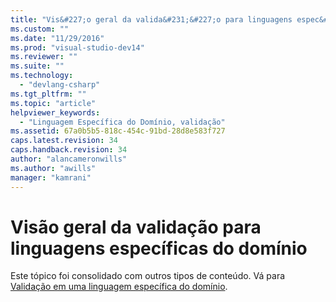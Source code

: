 ```yaml
---
title: "Vis&#227;o geral da valida&#231;&#227;o para linguagens espec&#237;ficas do dom&#237;nio | Microsoft Docs"
ms.custom: ""
ms.date: "11/29/2016"
ms.prod: "visual-studio-dev14"
ms.reviewer: ""
ms.suite: ""
ms.technology: 
  - "devlang-csharp"
ms.tgt_pltfrm: ""
ms.topic: "article"
helpviewer_keywords: 
  - "Linguagem Específica do Domínio, validação"
ms.assetid: 67a0b5b5-818c-454c-91bd-28d8e583f727
caps.latest.revision: 34
caps.handback.revision: 34
author: "alancameronwills"
ms.author: "awills"
manager: "kamrani"
---
```

# Vis&#227;o geral da valida&#231;&#227;o para linguagens espec&#237;ficas do dom&#237;nio
Este tópico foi consolidado com outros tipos de conteúdo.  Vá para [Validação em uma linguagem específica do domínio](../Topic/Validation%20in%20a%20Domain-Specific%20Language.md).
